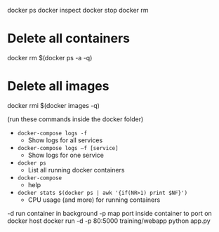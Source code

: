 
docker ps
docker inspect 
docker stop
docker rm

# Delete all containers
docker rm $(docker ps -a -q)
# Delete all images
docker rmi $(docker images -q)

(run these commands inside the docker folder)
* `docker-compose logs -f`
  * Show logs for all services
* `docker-compose logs –f [service]`
  * Show logs for one service
* `docker ps`
  * List all running docker containers
* `docker-compose`
  * help
* `docker stats $(docker ps | awk '{if(NR>1) print $NF}')`
  * CPU usage (and more) for running containers 



-d run container in background
-p map port inside container to port on docker host
docker run -d -p 80:5000 training/webapp python app.py
